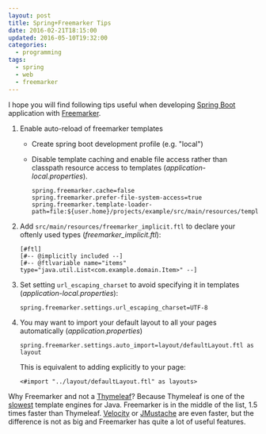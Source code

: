 ```yaml
---
layout: post
title: Spring+Freemarker Tips
date: 2016-02-21T18:15:00
updated: 2016-05-10T19:32:00
categories:
  - programming
tags:
  - spring
  - web
  - freemarker
---
```


I hope you will find following tips useful when developing [Spring Boot] application with [Freemarker].
<!--more-->

1. Enable auto-reload of freemarker templates

    - Create spring boot development profile (e.g. "local")

    - Disable template caching and enable file access rather than classpath resource access to templates (_application-local.properties_).

        ```properties
        spring.freemarker.cache=false
        spring.freemarker.prefer-file-system-access=true
        spring.freemarker.template-loader-path=file:${user.home}/projects/example/src/main/resources/templates
        ```

2. Add `src/main/resources/freemarker_implicit.ftl` to declare your oftenly used types (_freemarker_implicit.ftl_):

    ```freemarker
    [#ftl]
    [#-- @implicitly included --]
    [#-- @ftlvariable name="items" type="java.util.List<com.example.domain.Item>" --]
    ```

3. Set setting `url_escaping_charset` to avoid specifying it in templates (_application-local.properties_):

    ```properties
    spring.freemarker.settings.url_escaping_charset=UTF-8
    ```
4. You may want to import your default layout to all your pages automatically (_application.properties_)

    ```properties
    spring.freemarker.settings.auto_import=layout/defaultLayout.ftl as layout
    ```
    This is equivalent to adding explicitly to your page:

    ```freemarker
    <#import "../layout/defaultLayout.ftl" as layouts>
    ```

Why Freemarker and not a [Thymeleaf]? Because Thymeleaf is one of the [slowest][benchmark] template engines for Java. Freemarker is in the middle of the list, 1.5 times faster than Thymeleaf. [Velocity] or [JMustache] are even faster, but the difference is not as big and Freemarker has quite a lot of useful features.

[Spring Boot]: https://projects.spring.io/spring-boot
[Freemarker]: http://freemarker.org
[Thymeleaf]: http://www.thymeleaf.org/
[Velocity]: http://velocity.apache.org/
[JMustache]: https://github.com/samskivert/jmustache
[benchmark]: https://github.com/jreijn/spring-comparing-template-engines#benchmarks-2015
